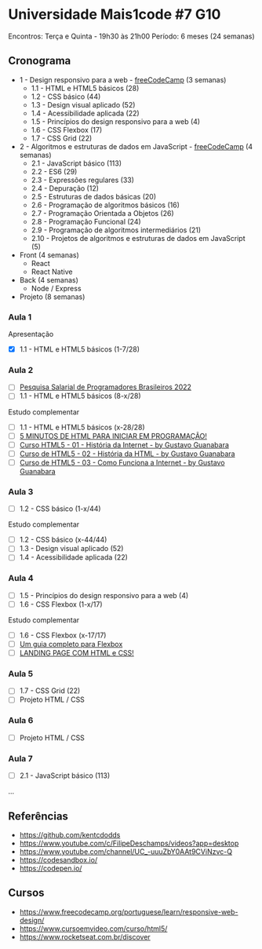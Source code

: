 # Universidade Mais1code #7 G10

Encontros: Terça e Quinta - 19h30 às 21h00
Período: 6 meses (24 semanas)

## Cronograma

- 1 - Design responsivo para a web - [freeCodeCamp](https://www.freecodecamp.org/portuguese/learn/responsive-web-design/) (3 semanas)
  - 1.1 - HTML e HTML5 básicos (28)
  - 1.2 - CSS básico (44)
  - 1.3 - Design visual aplicado (52)
  - 1.4 -  Acessibilidade aplicada (22)
  - 1.5 - Princípios do design responsivo para a web (4)
  - 1.6 - CSS Flexbox (17)
  - 1.7 - CSS Grid (22)
- 2 - Algoritmos e estruturas de dados em JavaScript - [freeCodeCamp](https://www.freecodecamp.org/portuguese/learn/javascript-algorithms-and-data-structures/) (4 semanas)
  - 2.1 - JavaScript básico (113)
  - 2.2 - ES6 (29)
  - 2.3 - Expressões regulares (33)
  - 2.4 - Depuração (12)
  - 2.5 - Estruturas de dados básicas (20)
  - 2.6 - Programação de algoritmos básicos (16)
  - 2.7 - Programação Orientada a Objetos (26)
  - 2.8 - Programação Funcional (24)
  - 2.9 - Programação de algoritmos intermediários (21)
  - 2.10 - Projetos de algoritmos e estruturas de dados em JavaScript (5)
- Front (4 semanas)
  - React
  - React Native
- Back (4 semanas)
  - Node / Express
- Projeto (8 semanas)

### Aula 1

Apresentação

- [x] 1.1 - HTML e HTML5 básicos (1-7/28)


### Aula 2

- [ ] [Pesquisa Salarial de Programadores Brasileiros 2022](https://pesquisa.codigofonte.com.br/2022)
- [ ] 1.1 - HTML e HTML5 básicos (8-x/28)

Estudo complementar
- [ ] 1.1 - HTML e HTML5 básicos (x-28/28)
- [ ]  [5 MINUTOS DE HTML PARA INICIAR EM PROGRAMAÇÃO!](https://www.youtube.com/watch?v=3oSIqIqzN3M)
- [ ] [Curso HTML5 - 01 - História da Internet - by Gustavo Guanabara](https://youtu.be/rsFCVjr5yxc)
- [ ] [Curso de HTML5 - 02 - História da HTML - by Gustavo Guanabara](https://youtu.be/NSmapCNcSyI)
- [ ] [Curso de HTML5 - 03 - Como Funciona a Internet - by Gustavo Guanabara](https://youtu.be/LMfeZ6XD0No)

### Aula 3

- [ ] 1.2 - CSS básico (1-x/44)

Estudo complementar
- [ ] 1.2 - CSS básico (x-44/44)
- [ ] 1.3 - Design visual aplicado (52)
- [ ] 1.4 - Acessibilidade aplicada (22)

### Aula 4

- [ ] 1.5 - Princípios do design responsivo para a web (4)
- [ ] 1.6 - CSS Flexbox (1-x/17)

Estudo complementar
- [ ] 1.6 - CSS Flexbox (x-17/17)
- [ ] [Um guia completo para Flexbox](https://css--tricks-com.translate.goog/snippets/css/a-guide-to-flexbox/?_x_tr_sl=en&_x_tr_tl=pt&_x_tr_hl=pt-BR&_x_tr_pto=wapp)
- [ ] [LANDING PAGE COM HTML e CSS!](https://youtu.be/llF6vD-RljE)

### Aula 5

- [ ] 1.7 - CSS Grid (22)
- [ ] Projeto HTML / CSS

### Aula 6

- [ ] Projeto HTML / CSS

### Aula 7

- [ ] 2.1 - JavaScript básico (113)

...


## Referências

- https://github.com/kentcdodds
- https://www.youtube.com/c/FilipeDeschamps/videos?app=desktop
- https://www.youtube.com/channel/UC_-uuuZbY0AAt9CViNzvc-Q
- https://codesandbox.io/
- https://codepen.io/

## Cursos
- https://www.freecodecamp.org/portuguese/learn/responsive-web-design/
- https://www.cursoemvideo.com/curso/html5/
- https://www.rocketseat.com.br/discover
